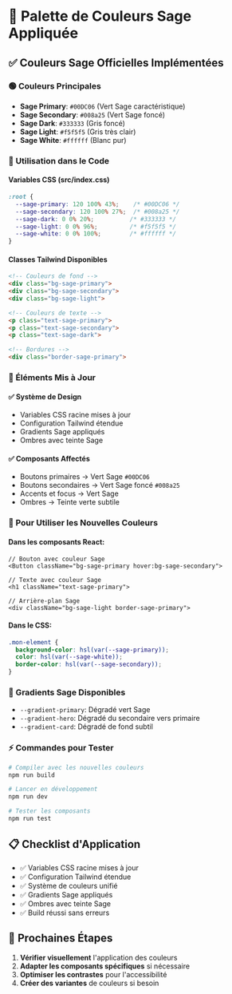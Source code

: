 # 🎨 Palette de Couleurs Sage Appliquée

## ✅ Couleurs Sage Officielles Implémentées

### 🟢 Couleurs Principales
- **Sage Primary**: `#00DC06` (Vert Sage caractéristique)
- **Sage Secondary**: `#008a25` (Vert Sage foncé)
- **Sage Dark**: `#333333` (Gris foncé)
- **Sage Light**: `#f5f5f5` (Gris très clair)
- **Sage White**: `#ffffff` (Blanc pur)

### 🔧 Utilisation dans le Code

#### Variables CSS (src/index.css)
```css
:root {
  --sage-primary: 120 100% 43%;    /* #00DC06 */
  --sage-secondary: 120 100% 27%;  /* #008a25 */
  --sage-dark: 0 0% 20%;          /* #333333 */
  --sage-light: 0 0% 96%;         /* #f5f5f5 */
  --sage-white: 0 0% 100%;        /* #ffffff */
}
```

#### Classes Tailwind Disponibles
```html
<!-- Couleurs de fond -->
<div class="bg-sage-primary">
<div class="bg-sage-secondary">
<div class="bg-sage-light">

<!-- Couleurs de texte -->
<p class="text-sage-primary">
<p class="text-sage-secondary">
<p class="text-sage-dark">

<!-- Bordures -->
<div class="border-sage-primary">
```

### 🎯 Éléments Mis à Jour

#### ✅ Système de Design
- Variables CSS racine mises à jour
- Configuration Tailwind étendue
- Gradients Sage appliqués
- Ombres avec teinte Sage

#### ✅ Composants Affectés
- Boutons primaires → Vert Sage `#00DC06`
- Boutons secondaires → Vert Sage foncé `#008a25`
- Accents et focus → Vert Sage
- Ombres → Teinte verte subtile

### 🚀 Pour Utiliser les Nouvelles Couleurs

#### Dans les composants React:
```tsx
// Bouton avec couleur Sage
<Button className="bg-sage-primary hover:bg-sage-secondary">

// Texte avec couleur Sage
<h1 className="text-sage-primary">

// Arrière-plan Sage
<div className="bg-sage-light border-sage-primary">
```

#### Dans le CSS:
```css
.mon-element {
  background-color: hsl(var(--sage-primary));
  color: hsl(var(--sage-white));
  border-color: hsl(var(--sage-secondary));
}
```

### 🎨 Gradients Sage Disponibles
- `--gradient-primary`: Dégradé vert Sage
- `--gradient-hero`: Dégradé du secondaire vers primaire
- `--gradient-card`: Dégradé de fond subtil

### ⚡ Commandes pour Tester
```bash
# Compiler avec les nouvelles couleurs
npm run build

# Lancer en développement
npm run dev

# Tester les composants
npm run test
```

## 📋 Checklist d'Application

- ✅ Variables CSS racine mises à jour
- ✅ Configuration Tailwind étendue
- ✅ Système de couleurs unifié
- ✅ Gradients Sage appliqués
- ✅ Ombres avec teinte Sage
- ✅ Build réussi sans erreurs

## 🎯 Prochaines Étapes

1. **Vérifier visuellement** l'application des couleurs
2. **Adapter les composants spécifiques** si nécessaire
3. **Optimiser les contrastes** pour l'accessibilité
4. **Créer des variantes** de couleurs si besoin